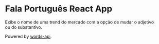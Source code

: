 # Fala Português React App

Exibe o nome de uma trend do mercado com a opção de mudar o adjetivo ou do substantivo.

Powered by [words-api]([https://github.com/JMoicano/falaportugues](https://github.com/dulldesk/words-api)).
